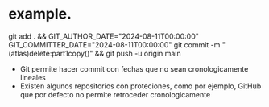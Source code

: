 
# example.

git add . && GIT_AUTHOR_DATE="2024-08-11T00:00:00" GIT_COMMITTER_DATE="2024-08-11T00:00:00" git commit -m "(atlas)delete:part1copy()" && git push -u origin main

- Git permite hacer commit con fechas que no sean cronologicamente lineales
- Existen algunos repositorios con proteciones, como por ejemplo, GitHub que por defecto no permite retroceder cronologicamente